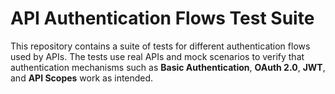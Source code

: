 # API Authentication Flows Test Suite

This repository contains a suite of tests for different authentication flows used by APIs. The tests use real APIs and mock scenarios to verify that authentication mechanisms such as **Basic Authentication**, **OAuth 2.0**, **JWT**, and **API Scopes** work as intended.